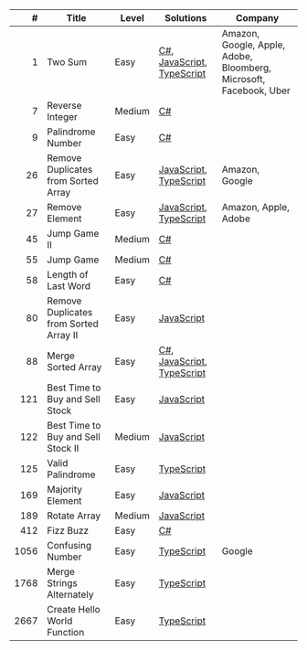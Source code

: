 | #  | Title  | Level |  Solutions | Company |
|---:|---|---| --- | --- |
| 1  | Two Sum | Easy | <a href="https://github.com/MytrucNguyen/LeetCodeProblems/tree/main/C%23/0001.TwoSum">C#</a>, <a href="https://github.com/MytrucNguyen/LeetCodeProblems/tree/main/JavaScript/0001.TwoSum">JavaScript</a>, <a href="https://github.com/MytrucNguyen/LeetCodeProblems/tree/main/TypeScript/0001.TwoSum">TypeScript</a> | Amazon, Google, Apple, Adobe, Bloomberg, Microsoft, Facebook, Uber |
| 7  | Reverse Integer| Medium | <a href="https://github.com/MytrucNguyen/LeetCodeProblems/tree/main/C%23/0007.ReverseInteger">C#</a>
| 9  | Palindrome Number | Easy | <a href="https://github.com/MytrucNguyen/LeetCodeProblems/tree/main/C%23/0009.PalindromeNumber">C#</a>
| 26  | Remove Duplicates from Sorted Array | Easy | <a href="https://github.com/MytrucNguyen/LeetCodeProblems/tree/main/JavaScript/0026.RemoveDuplicatesfromSortedArray">JavaScript</a>,  <a href="https://github.com/MytrucNguyen/LeetCodeProblems/tree/main/TypeScript/0026.RemoveDuplicatesFromSortedArray">TypeScript</a> | Amazon, Google |
| 27  | Remove Element | Easy | <a href="https://github.com/MytrucNguyen/LeetCodeProblems/tree/main/JavaScript/0027.RemoveElement">JavaScript</a>, <a href="https://github.com/MytrucNguyen/LeetCodeProblems/tree/main/TypeScript/0027.RemoveElement">TypeScript</a> | Amazon, Apple, Adobe |
| 45  | Jump Game II | Medium | <a href="https://github.com/MytrucNguyen/LeetCodeProblems/tree/main/C%23/0045.JumpGameII">C#</a>
| 55  | Jump Game | Medium  |  <a href="https://github.com/MytrucNguyen/LeetCodeProblems/tree/main/C%23/0055.JumpGame">C#</a>
| 58  | Length of Last Word | Easy  |  <a href="https://github.com/MytrucNguyen/LeetCodeProblems/tree/main/C%23/0058.LengthOfLastWord">C#</a>
| 80  | Remove Duplicates from Sorted Array II | Easy  |   <a href="https://github.com/MytrucNguyen/LeetCodeProblems/tree/main/JavaScript/0080.RemoveDuplicatesFromSortedArrayII">JavaScript</a>
| 88  | Merge Sorted Array | Easy |   <a href="https://github.com/MytrucNguyen/LeetCodeProblems/tree/main/C%23/0088.MergeSortedArray">C#</a>, <a href="https://github.com/MytrucNguyen/LeetCodeProblems/tree/main/JavaScript/0088.MergeSortedArray">JavaScript</a>, <a href="https://github.com/MytrucNguyen/LeetCodeProblems/tree/main/TypeScript/0088.MergeSortedArray">TypeScript</a>
| 121  | Best Time to Buy and Sell Stock | Easy |  <a href="https://github.com/MytrucNguyen/LeetCodeProblems/tree/main/JavaScript/0121.BestTimeToBuyAndSellStock">JavaScript</a>
| 122  | Best Time to Buy and Sell Stock II | Medium |  <a href="https://github.com/MytrucNguyen/LeetCodeProblems/tree/main/JavaScript/0122.BestTimeToBuyAndSellStockII">JavaScript</a>
| 125  | Valid Palindrome | Easy |  <a href="https://github.com/MytrucNguyen/LeetCodeProblems/tree/main/TypeScript/0125.ValidPalindrome">TypeScript</a>
| 169  | Majority Element | Easy |  <a href="https://github.com/MytrucNguyen/LeetCodeProblems/tree/main/JavaScript/0169.MajorityElement">JavaScript</a>
| 189  | Rotate Array | Medium |  <a href="https://github.com/MytrucNguyen/LeetCodeProblems/tree/main/JavaScript/0189.RotateArray">JavaScript</a>
| 412  | Fizz Buzz | Easy |  <a href="https://github.com/MytrucNguyen/LeetCodeProblems/tree/main/C%23/0412.FizzBuzz">C#</a>
| 1056  | Confusing Number | Easy |  <a href="https://github.com/MytrucNguyen/LeetCodeProblems/tree/main/TypeScript/1056.ConfusingNumber">TypeScript</a> | Google |
| 1768  | Merge Strings Alternately | Easy |  <a href="https://github.com/MytrucNguyen/LeetCodeProblems/tree/main/TypeScript/1768.MergeStringsAlternately">TypeScript</a>
| 2667  | Create Hello World Function | Easy |  <a href="https://github.com/MytrucNguyen/LeetCodeProblems/tree/main/TypeScript/2667.CreateHelloWorldFunction">TypeScript</a>